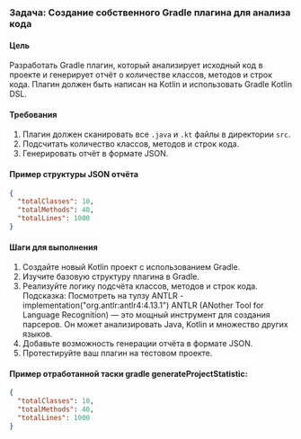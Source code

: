 ### Задача: Создание собственного Gradle плагина для анализа кода

#### Цель

Разработать Gradle плагин, который анализирует исходный код в проекте и генерирует отчёт о количестве классов, методов и
строк кода. Плагин должен быть написан на Kotlin и использовать Gradle Kotlin DSL.

#### Требования

1. Плагин должен сканировать все `.java` и `.kt` файлы в директории `src`.
2. Подсчитать количество классов, методов и строк кода.
3. Генерировать отчёт в формате JSON.

#### Пример структуры JSON отчёта

```json
{
  "totalClasses": 10,
  "totalMethods": 40,
  "totalLines": 1000
}
```

#### Шаги для выполнения

1. Создайте новый Kotlin проект с использованием Gradle.
2. Изучите базовую структуру плагина в Gradle.
3. Реализуйте логику подсчёта классов, методов и строк кода.
   Подсказка: Посмотреть на тулзу ANTLR - implementation("org.antlr:antlr4:4.13.1")
   ANTLR (ANother Tool for Language Recognition) — это мощный инструмент для создания парсеров. Он может анализировать
   Java, Kotlin и множество других языков.
4. Добавьте возможность генерации отчёта в формате JSON.
5. Протестируйте ваш плагин на тестовом проекте.

#### Пример отработанной таски gradle generateProjectStatistic:

```json
{
  "totalClasses": 10,
  "totalMethods": 40,
  "totalLines": 1000
}
```